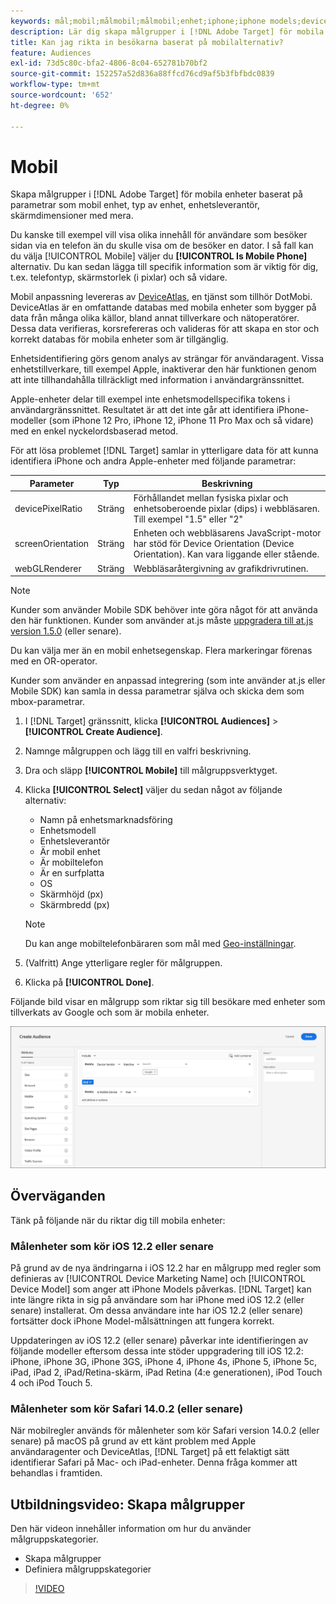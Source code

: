 ```yaml
---
keywords: mål;mobil;målmobil;målmobil;enhet;iphone;iphone models;device atlas;displaywidth;display width;display height;device;displayheight;phone;tablet;device model
description: Lär dig skapa målgrupper i [!DNL Adobe Target] för mobila enheter.
title: Kan jag rikta in besökarna baserat på mobilalternativ?
feature: Audiences
exl-id: 73d5c80c-bfa2-4806-8c04-652781b70bf2
source-git-commit: 152257a52d836a88ffcd76cd9af5b3fbfbdc0839
workflow-type: tm+mt
source-wordcount: '652'
ht-degree: 0%

---
```


# Mobil

Skapa målgrupper i [!DNL Adobe Target] för mobila enheter baserat på parametrar som mobil enhet, typ av enhet, enhetsleverantör, skärmdimensioner med mera.

Du kanske till exempel vill visa olika innehåll för användare som besöker sidan via en telefon än du skulle visa om de besöker en dator. I så fall kan du välja [!UICONTROL Mobile] väljer du **[!UICONTROL Is Mobile Phone]** alternativ. Du kan sedan lägga till specifik information som är viktig för dig, t.ex. telefontyp, skärmstorlek (i pixlar) och så vidare.

Mobil anpassning levereras av [DeviceAtlas](https://deviceatlas.com/device-data/user-agent-tester), en tjänst som tillhör DotMobi. DeviceAtlas är en omfattande databas med mobila enheter som bygger på data från många olika källor, bland annat tillverkare och nätoperatörer. Dessa data verifieras, korsrefereras och valideras för att skapa en stor och korrekt databas för mobila enheter som är tillgänglig.

Enhetsidentifiering görs genom analys av strängar för användaragent. Vissa enhetstillverkare, till exempel Apple, inaktiverar den här funktionen genom att inte tillhandahålla tillräckligt med information i användargränssnittet.

Apple-enheter delar till exempel inte enhetsmodellspecifika tokens i användargränssnittet. Resultatet är att det inte går att identifiera iPhone-modeller (som iPhone 12 Pro, iPhone 12, iPhone 11 Pro Max och så vidare) med en enkel nyckelordsbaserad metod.

För att lösa problemet [!DNL Target] samlar in ytterligare data för att kunna identifiera iPhone och andra Apple-enheter med följande parametrar:

| Parameter | Typ | Beskrivning |
|--- |--- |--- |
| devicePixelRatio | Sträng | Förhållandet mellan fysiska pixlar och enhetsoberoende pixlar (dips) i webbläsaren. Till exempel &quot;1.5&quot; eller &quot;2&quot; |
| screenOrientation | Sträng | Enheten och webbläsarens JavaScript-motor har stöd för Device Orientation (Device Orientation). Kan vara liggande eller stående. |
| webGLRenderer | Sträng | Webbläsaråtergivning av grafikdrivrutinen. |

>[!NOTE]
>
>Kunder som använder Mobile SDK behöver inte göra något för att använda den här funktionen. Kunder som använder at.js måste [uppgradera till at.js version 1.5.0](/help/main/c-implementing-target/c-implementing-target-for-client-side-web/target-atjs-versions.md#reference_DBB5EDB79EC44E558F9E08D4774A0F7A) (eller senare).

Du kan välja mer än en mobil enhetsegenskap. Flera markeringar förenas med en OR-operator.

Kunder som använder en anpassad integrering (som inte använder at.js eller Mobile SDK) kan samla in dessa parametrar själva och skicka dem som mbox-parametrar.

1. I [!DNL Target] gränssnitt, klicka **[!UICONTROL Audiences]** > **[!UICONTROL Create Audience]**.
1. Namnge målgruppen och lägg till en valfri beskrivning.
1. Dra och släpp **[!UICONTROL Mobile]** till målgruppsverktyget.
1. Klicka **[!UICONTROL Select]** väljer du sedan något av följande alternativ:

   * Namn på enhetsmarknadsföring
   * Enhetsmodell
   * Enhetsleverantör
   * Är mobil enhet
   * Är mobiltelefon
   * Är en surfplatta
   * OS
   * Skärmhöjd (px)
   * Skärmbredd (px)

   >[!NOTE]
   >
   >Du kan ange mobiltelefonbäraren som mål med [Geo-inställningar](/help/main/c-target/c-audiences/c-target-rules/geo.md#concept_5B4D99DE685348FB877929EE0F942670).

1. (Valfritt) Ange ytterligare regler för målgruppen.
1. Klicka på **[!UICONTROL Done]**.

Följande bild visar en målgrupp som riktar sig till besökare med enheter som tillverkats av Google och som är mobila enheter.

![Målmobila enheter](assets/target_mobile.png)

## Överväganden

Tänk på följande när du riktar dig till mobila enheter:

### Målenheter som kör iOS 12.2 eller senare

På grund av de nya ändringarna i iOS 12.2 har en målgrupp med regler som definieras av [!UICONTROL Device Marketing Name] och [!UICONTROL Device Model] som anger att iPhone Models påverkas. [!DNL Target] kan inte längre rikta in sig på användare som har iPhone med iOS 12.2 (eller senare) installerat. Om dessa användare inte har iOS 12.2 (eller senare) fortsätter dock iPhone Model-målsättningen att fungera korrekt.

Uppdateringen av iOS 12.2 (eller senare) påverkar inte identifieringen av följande modeller eftersom dessa inte stöder uppgradering till iOS 12.2: iPhone, iPhone 3G, iPhone 3GS, iPhone 4, iPhone 4s, iPhone 5, iPhone 5c, iPad, iPad 2, iPad/Retina-skärm, iPad Retina (4:e generationen), iPod Touch 4 och iPod Touch 5.

### Målenheter som kör Safari 14.0.2 (eller senare)

När mobilregler används för målenheter som kör Safari version 14.0.2 (eller senare) på macOS på grund av ett känt problem med Apple användaragenter och DeviceAtlas, [!DNL Target] på ett felaktigt sätt identifierar Safari på Mac- och iPad-enheter. Denna fråga kommer att behandlas i framtiden.

## Utbildningsvideo: Skapa målgrupper

Den här videon innehåller information om hur du använder målgruppskategorier.

* Skapa målgrupper
* Definiera målgruppskategorier

>[!VIDEO](https://video.tv.adobe.com/v/17392)
